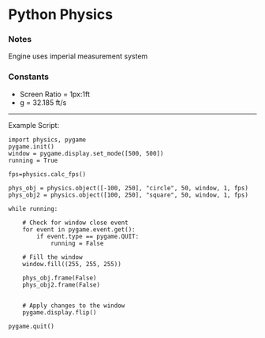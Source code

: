 # Python Physics

### Notes

Engine uses imperial measurement system


### Constants
- Screen Ratio = 1px:1ft
- g = 32.185 ft/s

---

Example Script:
```
import physics, pygame
pygame.init()
window = pygame.display.set_mode([500, 500])
running = True

fps=physics.calc_fps()

phys_obj = physics.object([-100, 250], "circle", 50, window, 1, fps)
phys_obj2 = physics.object([100, 250], "square", 50, window, 1, fps)

while running:
                                                                              
    # Check for window close event
    for event in pygame.event.get():
        if event.type == pygame.QUIT:
            running = False

    # Fill the window
    window.fill((255, 255, 255))

    phys_obj.frame(False)
    phys_obj2.frame(False)
    

    # Apply changes to the window
    pygame.display.flip()

pygame.quit()
```
